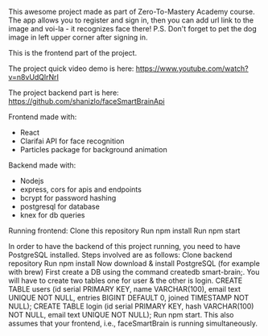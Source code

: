 This awesome project made as part of Zero-To-Mastery Academy course.
The app allows you to register and sign in, then you can add url link to the image and voi-la - it recognizes face there!
P.S. Don't forget to pet the dog image in left upper corner after signing in.

This is the frontend part of the project.

The project quick video demo is here: https://www.youtube.com/watch?v=n8vUdQlrNrI

The project backend part is here: https://github.com/shanizlo/faceSmartBrainApi

Frontend made with:
* React
* Clarifai API for face recognition
* Particles package for background animation

Backend made with:
* Nodejs
* express, cors for apis and endpoints
* bcrypt for password hashing
* postgresql for database
* knex for db queries

Running frontend:
Clone this repository
Run npm install
Run npm start

In order to have the backend of this project running, you need to have PostgreSQL installed. Steps involved are as follows:
Clone backend repository
Run npm install
Now download & install PostgreSQL (for example with brew)
First create a DB using the command createdb smart-brain;.
You will have to create two tables one for user & the other is login.
CREATE TABLE users (id serial PRIMARY KEY, name VARCHAR(100), email text UNIQUE NOT NULL, entries BIGINT DEFAULT 0, joined TIMESTAMP NOT NULL);
CREATE TABLE login (id serial PRIMARY KEY, hash VARCHAR(100) NOT NULL, email text UNIQUE NOT NULL);
Run npm start. This also assumes that your frontend, i.e., faceSmartBrain is running simultaneously.
